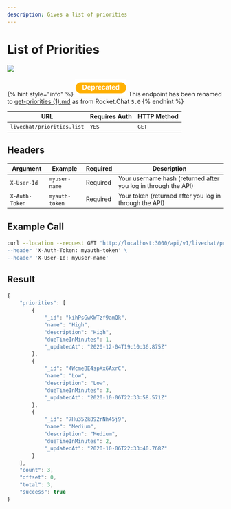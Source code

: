 ```yaml
---
description: Gives a list of priorities
---
```


# List of Priorities

![](../../../../../../../.gitbook/assets/enterprise.jpg)

{% hint style="info" %}
![](../../../../../../../.gitbook/assets/Deprecated.png) This endpoint has been renamed to [get-priorities (1).md](<get-priorities (1).md> "mention") as from Rocket.Chat `5.0`
{% endhint %}

| URL                        | Requires Auth | HTTP Method |
| -------------------------- | ------------- | ----------- |
| `livechat/priorities.list` | `YES`         | `GET`       |

## Headers

| Argument       | Example        | Required | Description                                                    |
| -------------- | -------------- | -------- | -------------------------------------------------------------- |
| `X-User-Id`    | `myuser-name`  | Required | Your username hash (returned after you log in through the API) |
| `X-Auth-Token` | `myauth-token` | Required | Your token (returned after you log in through the API)         |

## Example Call

```bash
curl --location --request GET 'http://localhost:3000/api/v1/livechat/priorities.list\
--header 'X-Auth-Token: myauth-token' \
--header 'X-User-Id: myuser-name'
```

## Result

```javascript
{
    "priorities": [
        {
            "_id": "kihPsGwKWTzf9amQk",
            "name": "High",
            "description": "High",
            "dueTimeInMinutes": 1,
            "_updatedAt": "2020-12-04T19:10:36.875Z"
        },
        {
            "_id": "4WcmeBE4spXx6AxrC",
            "name": "Low",
            "description": "Low",
            "dueTimeInMinutes": 3,
            "_updatedAt": "2020-10-06T22:33:58.571Z"
        },
        {
            "_id": "7Hu352k892rNh45j9",
            "name": "Medium",
            "description": "Medium",
            "dueTimeInMinutes": 2,
            "_updatedAt": "2020-10-06T22:33:40.768Z"
        }
    ],
    "count": 3,
    "offset": 0,
    "total": 3,
    "success": true
}
```
